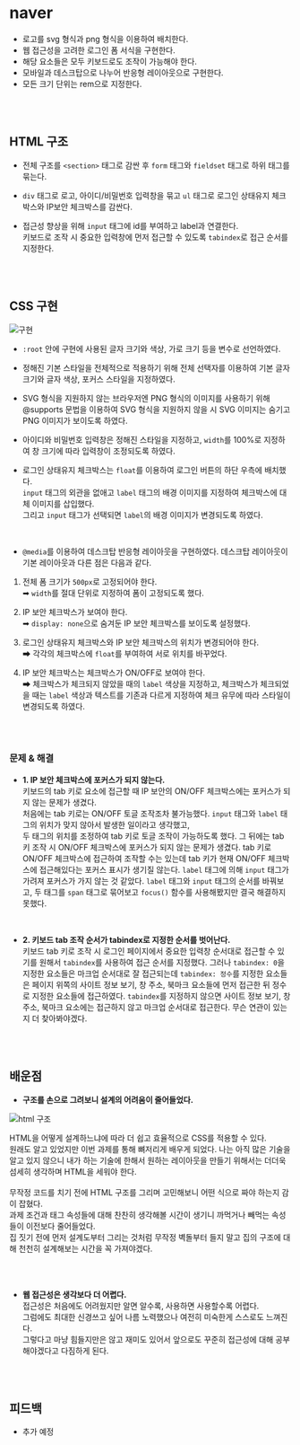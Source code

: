# naver
- 로고를 svg 형식과 png 형식을 이용하여 배치한다. <br/>
- 웹 접근성을 고려한 로그인 폼 서식을 구현한다. <br/>
- 해당 요소들은 모두 키보드로도 조작이 가능해야 한다. <br/>
- 모바일과 데스크탑으로 나누어 반응형 레이아웃으로 구현한다. <br/>
- 모든 크기 단위는 rem으로 지정한다.

<br/> 
<br/>

## HTML 구조
- 전체 구조를 ```<section>``` 태그로 감싼 후 ```form``` 태그와 ```fieldset``` 태그로 하위 태그를 묶는다.  <br/>

- ```div``` 태그로 로고, 아이디/비밀번호 입력창을 묶고 ```ul``` 태그로 로그인 상태유지 체크박스와 IP보안 체크박스를 감싼다.

- 접근성 향상을 위해 ```input``` 태그에 id를 부여하고 label과 연결한다. <br/>
키보드로 조작 시 중요한 입력창에 먼저 접근할 수 있도록 ```tabindex```로 접근 순서를 지정한다.

<br/>
<br/>

## CSS 구현
![구현](https://github.com/kwonboryong/homework/assets/152785122/dd4d2a24-df1a-406c-b067-cffdd81742a1)
- ```:root``` 안에 구현에 사용된 글자 크기와 색상, 가로 크기 등을 변수로 선언하였다.

- 정해진 기본 스타일을 전체적으로 적용하기 위해 전체 선택자를 이용하여 기본 글자 크기와 글자 색상, 포커스 스타일을 지정하였다.

- SVG 형식을 지원하지 않는 브라우저엔 PNG 형식의 이미지를 사용하기 위해 @supports 문법을 이용하여 SVG 형식을 지원하지 않을 시 SVG 이미지는 숨기고 PNG 이미지가 보이도록 하였다.

- 아이디와 비밀번호 입력창은 정해진 스타일을 지정하고, ```width```를 100%로 지정하여 창 크기에 따라 입력창이 조정되도록 하였다.

- 로그인 상태유지 체크박스는 ```float```를 이용하여 로그인 버튼의 하단 우측에 배치했다. <br/> ```input``` 태그의 외관을 없애고 ```label``` 태그의 배경 이미지를 지정하여 체크박스에 대체 이미지를 삽입했다. <br/> 그리고 ```input``` 태그가 선택되면 ```label```의 배경 이미지가 변경되도록 하였다.

<br/>

- ```@media```를 이용하여 데스크탑 반응형 레이아웃을 구현하였다.
데스크탑 레이아웃이 기본 레이아웃과 다른 점은 다음과 같다. <br/>
1. 전체 폼 크기가 ```500px```로 고정되어야 한다. <br/>
➡ ```width```를 절대 단위로 지정하여 폼이 고정되도록 했다.

3. IP 보안 체크박스가 보여야 한다. <br/>
➡ ```display: none```으로 숨겨둔 IP 보안 체크박스를 보이도록 설정했다.

5. 로그인 상태유지 체크박스와 IP 보안 체크박스의 위치가 변경되어야 한다. <br/>
➡ 각각의 체크박스에 ```float```를 부여하여 서로 위치를 바꾸었다.
6. IP 보안 체크박스는 체크박스가 ON/OFF로 보여야 한다. <br/>
➡ 체크박스가 체크되지 않았을 때의 ```label``` 색상을 지정하고, 체크박스가 체크되었을 때는 ```label``` 색상과 텍스트를 기존과 다르게 지정하여 체크 유무에 따라 스타일이 변경되도록 하였다.

 <br/>
 <br/>

### 문제 & 해결
  - **1. IP 보안 체크박스에 포커스가 되지 않는다.**  <br/>
키보드의 tab 키로 요소에 접근할 때 IP 보안의 ON/OFF 체크박스에는 포커스가 되지 않는 문제가 생겼다. <br/>
처음에는 tab 키로는 ON/OFF 토글 조작조차 불가능했다. 
```input``` 태그와 ```label``` 태그의 위치가 맞지 않아서 발생한 일이라고 생각했고, <br/> 두 태그의 위치를 조정하여 tab 키로 토글 조작이 가능하도록 했다.
그 뒤에는 tab 키 조작 시 ON/OFF 체크박스에 포커스가 되지 않는 문제가 생겼다.
tab 키로 ON/OFF 체크박스에 접근하여 조작할 수는 있는데 tab 키가 현재 ON/OFF 체크박스에 접근해있다는 포커스 표시가 생기질 않는다. ```label``` 태그에 의해 ```input``` 태그가 가려져 포커스가 가지 않는 것 같았다. ```label``` 태그와 ```input``` 태그의 순서를 바꿔보고, 두 태그를 ```span``` 태그로 묶어보고 ```focus()``` 함수를 사용해봤지만 결국 해결하지 못했다.

<br/>

  - **2. 키보드 tab 조작 순서가 tabindex로 지정한 순서를 벗어난다.**  <br/>
키보드 tab 키로 조작 시 로그인 페이지에서 중요한 입력창 순서대로 접근할 수 있기를 원해서 ```tabindex```를 사용하여 접근 순서를 지정했다. 그러나 ```tabindex: 0```을 지정한 요소들은 마크업 순서대로 잘 접근되는데 ```tabindex: 정수```를 지정한 요소들은 페이지 위쪽의 사이트 정보 보기, 창 주소, 북마크 요소들에 먼저 접근한 뒤 정수로 지정한 요소들에 접근하였다. ```tabindex```를 지정하지 않으면 사이트 정보 보기, 창 주소, 북마크 요소에는 접근하지 않고 마크업 순서대로 접근한다. 무슨 연관이 있는지 더 찾아봐야겠다.


<br/>
<br/>

## 배운점

- **구조를 손으로 그려보니 설계의 어려움이 줄어들었다.**

![html 구조](https://github.com/kwonboryong/homework/assets/152785122/22cd6b9e-9f0a-4571-81a2-eabaae9c282d)

HTML을 어떻게 설계하느냐에 따라 더 쉽고 효율적으로 CSS를 적용할 수 있다. <br/>
원래도 알고 있었지만 이번 과제를 통해 뼈저리게 배우게 되었다. 나는 아직 많은 기술을 알고 있지 않으니 내가 하는 기술에 한해서 원하는 레이아웃을 만들기 위해서는 더더욱 섬세히 생각하며 HTML을 세워야 한다. <br/><br/> 무작정 코드를 치기 전에 HTML 구조를 그리며 고민해보니 어떤 식으로 짜야 하는지 감이 잡혔다. <br/>
과제 조건과 태그 속성들에 대해 찬찬히 생각해볼 시간이 생기니 까먹거나 빼먹는 속성들이 이전보다 줄어들었다. <br/> 집 짓기 전에 먼저 설계도부터 그리는 것처럼 무작정 벽돌부터 들지 말고 집의 구조에 대해 천천히 설계해보는 시간을 꼭 가져야겠다.

<br/><br/>

- **웹 접근성은 생각보다 더 어렵다.** <br/>
접근성은 처음에도 어려웠지만 알면 알수록, 사용하면 사용할수록 어렵다. <br/>
그럼에도 최대한 신경쓰고 싶어 나름 노력했으나 여전히 미숙한게 스스로도 느껴진다. <br/> 그렇다고 마냥 힘들지만은 않고 재미도 있어서 앞으로도 꾸준히 접근성에 대해 공부해야겠다고 다짐하게 된다.

<br/>
<br/>

## 피드백
- 추가 예정


<br/>
<br/>
